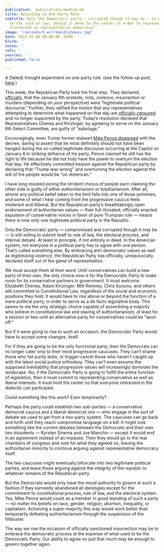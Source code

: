 ```yaml
---
publication: _publications/medium.md
title: Adjusting to One-Party Rule
subtitle: Only the Democratic party — corrupted though it may be — is willing to submit
  to the rule of law. Should it move to the center in order to represent everyone
  interested in representative democracy?
image: "/uploads/0_wxlrkqeu81x5meyv.jpg"
date: 2022-02-06 00:00:00 -0500
blurb: ''
notes: ''
refs: ''
sources: ''
published: false

---
```

A (failed) thought experiment on one-party rule. (see the follow-up post, [here](https://rushkoff.medium.com/why-one-party-rule-wont-work-84eee45c47c5).)

This week, the Republican Party took the final step. They declared, [officially](https://www.nytimes.com/2022/02/04/us/politics/republicans-jan-6-cheney-censure.html), that the January 6th protests, riots, violence, insurrection or murders (depending on your perspective) were “legitimate political discourse.” Further, they ratified the motion that any representatives attempting to determine what happened on that day are [officially censured](https://www.nytimes.com/interactive/2022/02/04/us/rnc-resolution-censure-cheney-kinziger.html) and no longer supported by the party. Today’s resolution declared that Representatives Cheney and Kinzinger, by agreeing to serve on the January 6th Select Committee, are guilty of “sabotage.”

Encouragingly, even Trump former stalwart [Mike Pence disagreed](https://www.cnn.com/2022/02/04/politics/pence-january-6-trump/index.html) with the decree, daring to assert that he most definitely should not have been hanged during the so-called legitimate discourse occurring at the Capitol on January 6.In striking defiance of his party, Pence claimed he still has the right to life because he did not truly have the power to overturn the election that day. He effectively committed treason against the Republican party by declaring that “Trump was wrong” and overturning the election against the will of the people would be “un-American.”

I have long resisted joining the strident chorus of people each claiming the other side is guilty of either authoritarianism or totalitarianism. After all, almost any political belief taken to the limit falls into one of those extremes, and some of what I hear coming from the progressive caucus feels intolerant and illiberal. But the Republican party’s breathtakingly open endorsement of authoritarian values — their full-throated, officially enacted expulsion of conservative voices in favor of pure Trumpian rule — means there is now only one legitimate political party in the Republic.

Only the Democratic party — compromised and corrupted though it may be — is still willing to submit itself to rule of law, the electoral process, and internal debate. At least in principle, if not entirely in deed. In the American system, not everyone in a political party has to agree with one person. That’s called something else. By embracing anti-democratic values as well as legitimizing violence, the Republican Party has officially, unequivocally declared itself out of the game of representation.

We must accept them at their word. Until conservatives can build a new party of their own, the only choice now is for the Democratic Party to make room for its conservative partners in government. It must welcome Elizabeth Cheney, Adam Kinzinger, Mitt Romney, Chris Sununu, and others still committed to Constitutional Law, regardless of the social and economic positions they hold. It would have to rise above or beyond the function of a mere political party, in order to serve as a de facto legislative body. This seems to me the only strategic choice capable of assembling a majority who believe in constitutional law and staving of authoritarianism, at least for a session or two until an alternative party for conservatives could be “spun off.”

But if it were going to rise to such an occasion, the Democratic Party would have to accept some changes, itself.

For if they are going to be the only functional party, then the Democrats can no longer cater only to their most progressive caucuses. They can’t shame those who fail purity tests, or trigger-cancel those who haven’t caught up with the latest social justice orthodoxy. They can’t even assume the supposed inevitability that progressive values will increasingly dominate the landscape. No, if the Democratic Party is going to fulfill the entire function of legislation, then it must commit to representing conservative as well as liberal interests. It must hold the center so that everyone interested in the dialectic can participate.

Could something like this work? Even temporarily?

Perhaps the party could establish two sub-parties — a conservative democrat caucus and a liberal democrat one — who engage in the sort of debate we used to get from a two-party system. The caucuses can go back and forth until they reach compromise language on a bill. It might look something like the current debates between the Democrats and their own two dissidents — Kyrsten Sinema and Joe Manchin — except it would end in an agreement instead of an impasse. Then they would go to the real chambers of congress and vote for what they agreed on, leaving the authoritarian minority to continue arguing against representative democracy itself.

The two caucuses might eventually bifurcate into two legitimate political parties, and leave those arguing against the integrity of the republic to whatever remains of the Republican party.

But the Democrats would only have the moral authority to govern in such a fashion if they earnestly abandoned all ideologies except for the commitment to constitutional process, rule of law, and the electoral system. Yes, Mike Pence would count as a member in good standing of such a party — no matter his beliefs on race, gender, religion, abortion, inequality, or capitalism. Achieving a super-majority this way would work better than temporarily defeating authoritarianism through the suspension of the fillibuster.

The way we rise the occasion of officially sanctioned insurrection may be to embrace the democratic process at the expense of what used to be the Democratic Party. Our ability to agree on just that much may be enough to govern together again.